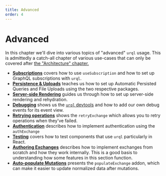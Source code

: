 ```yaml
---
title: Advanced
order: 4
---
```


# Advanced

In this chapter we'll dive into various topics of "advanced" `urql` usage. This is admittedly a
catch-all chapter of various use-cases that can only be covered after [the "Architecture"
chapter.](../architecture.md)

- [**Subscriptions**](./subscriptions.md) covers how to use `useSubscription` and how to set up GraphQL subscriptions with
  `urql`.
- [**Persistence & Uploads**](./persistence-and-uploads.md) teaches us how to set up Automatic
  Persisted Queries and File Uploads using the two respective packages.
- [**Server-side Rendering**](./server-side-rendering.md) guides us through how to set up server-side rendering and rehydration.
- [**Debugging**](./debugging.md) shows us the [`urql`
  devtools](https://github.com/FormidableLabs/urql-devtools/) and how to add our own debug events
  for its event view.
- [**Retrying operations**](./retry-operations.md) shows the `retryExchange` which allows you to retry operations when they've failed.
- [**Authentication**](./authentication.md) describes how to implement authentication using the `authExchange`
- [**Testing**](./testing.md) covers how to test components that use `urql` particularly in React.
- [**Authoring Exchanges**](./authoring-exchanges.md) describes how to implement exchanges from
  scratch and how they work internally. This is a good basis to understanding how some
  features in this section function.
- [**Auto-populate Mutations**](./auto-populate-mutations.md) presents the `populateExchange` addon, which can make it easier to
  update normalized data after mutations.
